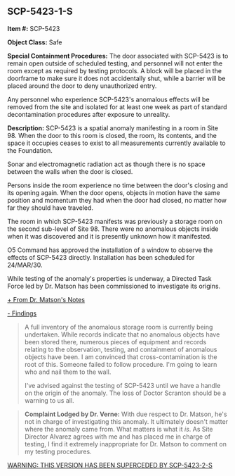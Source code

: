 SCP-5423-1-S
------------

**Item #:** SCP-5423

**Object Class:** Safe

**Special Containment Procedures:** The door associated with SCP-5423 is to remain open outside of scheduled testing, and personnel will not enter the room except as required by testing protocols. A block will be placed in the doorframe to make sure it does not accidentally shut, while a barrier will be placed around the door to deny unauthorized entry.

Any personnel who experience SCP-5423's anomalous effects will be removed from the site and isolated for at least one week as part of standard decontamination procedures after exposure to unreality.

**Description:** SCP-5423 is a spatial anomaly manifesting in a room in Site 98. When the door to this room is closed, the room, its contents, and the space it occupies ceases to exist to all measurements currently available to the Foundation.

Sonar and electromagnetic radiation act as though there is no space between the walls when the door is closed.

Persons inside the room experience no time between the door's closing and its opening again. When the door opens, objects in motion have the same position and momentum they had when the door had closed, no matter how far they should have traveled.

The room in which SCP-5423 manifests was previously a storage room on the second sub-level of Site 98. There were no anomalous objects inside when it was discovered and it is presently unknown how it manifested.

O5 Command has approved the installation of a window to observe the effects of SCP-5423 directly. Installation has been scheduled for 24/MAR/30.

While testing of the anomaly's properties is underway, a Directed Task Force led by Dr. Matson has been commissioned to investigate its origins.

[+ From Dr. Matson's Notes](javascript:;)

[\- Findings](javascript:;)

> A full inventory of the anomalous storage room is currently being undertaken. While records indicate that no anomalous objects have been stored there, numerous pieces of equipment and records relating to the observation, testing, and containment of anomalous objects have been. I am convinced that cross-contamination is the root of this. Someone failed to follow procedure. I'm going to learn who and nail them to the wall.
> 
> I've advised against the testing of SCP-5423 until we have a handle on the origin of the anomaly. The loss of Doctor Scranton should be a warning to us all.

> **Complaint Lodged by Dr. Verne:** With due respect to Dr. Matson, he's not in charge of investigating this anomaly. It ultimately doesn't matter where the anomaly came from. What matters is what it _is_. As Site Director Alvarez agrees with me and has placed me in charge of testing, I find it extremely inappropriate for Dr. Matson to comment on my testing procedures.

[WARNING: THIS VERSION HAS BEEN SUPERCEDED BY SCP-5423-2-S](http://www.scp-wiki.net/scp-5423/offset/1)